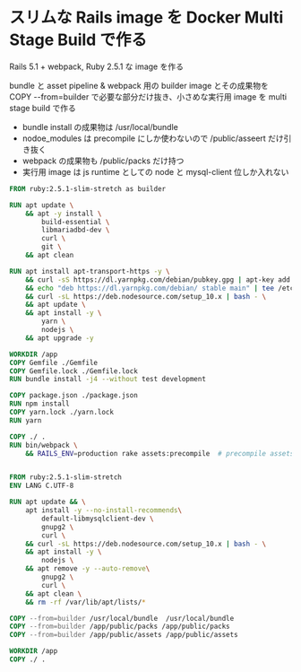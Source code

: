 スリムな Rails image を Docker Multi Stage Build で作る
=====

Rails 5.1 + webpack, Ruby 2.5.1 な image を作る

bundle と asset pipeline & webpack 用の builder image とその成果物を COPY --from=builder で必要な部分だけ抜き、小さめな実行用 image を multi stage build で作る

- bundle install の成果物は /usr/local/bundle
- nodoe_modules は precompile にしか使わないので  /public/asseert だけ引き抜く
- webpack の成果物も /public/packs だけ持つ
- 実行用 image は js runtime としての node と mysql-client 位しか入れない

```Dockerfile
FROM ruby:2.5.1-slim-stretch as builder

RUN apt update \
    && apt -y install \
        build-essential \
        libmariadbd-dev \
        curl \
        git \
    && apt clean

RUN apt install apt-transport-https -y \
    && curl -sS https://dl.yarnpkg.com/debian/pubkey.gpg | apt-key add - \
    && echo "deb https://dl.yarnpkg.com/debian/ stable main" | tee /etc/apt/sources.list.d/yarn.list \
    && curl -sL https://deb.nodesource.com/setup_10.x | bash - \
    && apt update \
    && apt install -y \
        yarn \
        nodejs \
    && apt upgrade -y

WORKDIR /app
COPY Gemfile ./Gemfile
COPY Gemfile.lock ./Gemfile.lock
RUN bundle install -j4 --without test development

COPY package.json ./package.json
RUN npm install
COPY yarn.lock ./yarn.lock
RUN yarn

COPY ./ .
RUN bin/webpack \
    && RAILS_ENV=production rake assets:precompile  # precompile assets


FROM ruby:2.5.1-slim-stretch
ENV LANG C.UTF-8

RUN apt update && \
    apt install -y --no-install-recommends\
        default-libmysqlclient-dev \
        gnupg2 \
        curl \
    && curl -sL https://deb.nodesource.com/setup_10.x | bash - \
    && apt install -y \
        nodejs \
    && apt remove -y --auto-remove\
        gnupg2 \
        curl \
    && apt clean \
    && rm -rf /var/lib/apt/lists/*

COPY --from=builder /usr/local/bundle  /usr/local/bundle
COPY --from=builder /app/public/packs /app/public/packs
COPY --from=builder /app/public/assets /app/public/assets

WORKDIR /app
COPY ./ .
```
